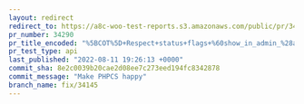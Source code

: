 ```yaml
---
layout: redirect
redirect_to: https://a8c-woo-test-reports.s3.amazonaws.com/public/pr/34290/api/index.html
pr_number: 34290
pr_title_encoded: "%5BCOT%5D+Respect+status+flags+%60show_in_admin_%28all%7Cstatus%29_list%60+in+orders+list+table"
pr_test_type: api
last_published: "2022-08-11 19:26:13 +0000"
commit_sha: 8e2c0039b20cae2d08ee7c273eed194fc8342878
commit_message: "Make PHPCS happy"
branch_name: fix/34145
---
```

